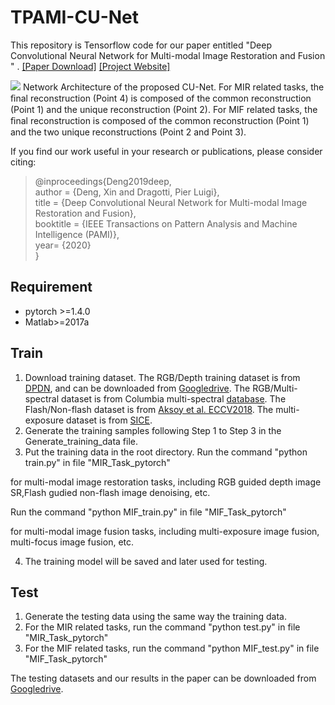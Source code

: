 # TPAMI-CU-Net
This repository is Tensorflow code for our paper entitled "Deep Convolutional Neural Network for Multi-modal Image Restoration and Fusion
" . [[Paper Download]](https://drive.google.com/file/d/1Nt4VOWNb8LxEt2TXd9OI0nNsFQSeCFeT/view?usp=sharing) [[Project Website]](http://buaamc2.net/CUNet/)

![](images/framework.PNG)
Network Architecture of the proposed CU-Net. For MIR related tasks, the ﬁnal reconstruction (Point 4) is composed of the common reconstruction (Point 1) and the unique reconstruction (Point 2). For MIF related tasks, the ﬁnal reconstruction is composed of the common reconstruction (Point 1) and the two unique reconstructions (Point 2 and Point 3). 

If you find our work useful in your research or publications, please consider citing:

>@inproceedings{Deng2019deep,  
>    author = {Deng, Xin and Dragotti, Pier Luigi},  
>    title = {Deep Convolutional Neural Network for Multi-modal Image Restoration and Fusion},  
>    booktitle = {IEEE Transactions on Pattern Analysis and Machine Intelligence (PAMI)},  
>    year= {2020}  
>}

## Requirement
- pytorch >=1.4.0 
- Matlab>=2017a

## Train
1. Download training dataset.  The RGB/Depth training dataset is from [DPDN](https://github.com/griegler/primal-dual-networks), and can be downloaded from [Googledrive](https://drive.google.com/file/d/14fEIIg7tTxAxz61QsFQqz1ADVDkJG4xW/view?usp=sharing).
The RGB/Multi-spectral dataset is from Columbia multi-spectral [database](https://www.cs.columbia.edu/CAVE/databases/multispectral/).
The Flash/Non-flash dataset is from [Aksoy et al. ECCV2018](http://yaksoy.github.io/flashambient/). The multi-exposure dataset is from [SICE](https://github.com/csjcai/SICE).
2. Generate the training samples following Step 1 to Step 3 in the Generate_training_data file.
3. Put the training data in the root directory.
Run the command "python train.py" in file "MIR_Task_pytorch" 

for multi-modal image restoration tasks, including RGB guided depth image SR,Flash gudied non-flash image denoising, etc. 

Run the command "python MIF_train.py" in file "MIF_Task_pytorch"

for multi-modal image fusion tasks, including multi-exposure image fusion, multi-focus image fusion, etc.

4. The training model will be saved and later used for testing.

## Test
1. Generate the testing data using the same way the training data.
2. For the MIR related tasks, run the command "python test.py" in file "MIR_Task_pytorch" 
3. For the MIF related tasks, run the command "python MIF_test.py" in file "MIF_Task_pytorch"

The testing datasets and our results in the paper can be downloaded from [Googledrive](https://drive.google.com/file/d/1eYaULXvqNqzHZlK5jVcsz7IvtfmhwrQw/view?usp=sharing).

